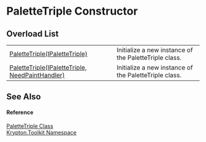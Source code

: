# PaletteTriple Constructor


## Overload List
<table>
<tr>
<td><a href="1946a38f-034a-e331-e531-d5c02145b01b.md">PaletteTriple(IPaletteTriple)</a></td>
<td>Initialize a new instance of the PaletteTriple class.</td></tr>
<tr>
<td><a href="97252691-eeef-9d91-fd88-e69913bb68e3.md">PaletteTriple(IPaletteTriple, NeedPaintHandler)</a></td>
<td>Initialize a new instance of the PaletteTriple class.</td></tr>
</table>

## See Also


#### Reference
<a href="36c10b44-03da-0b2a-cfde-f66154ed6e69.md">PaletteTriple Class</a>  
<a href="79d2eac2-21f4-54ff-7552-b20c33c30600.md">Krypton.Toolkit Namespace</a>  
